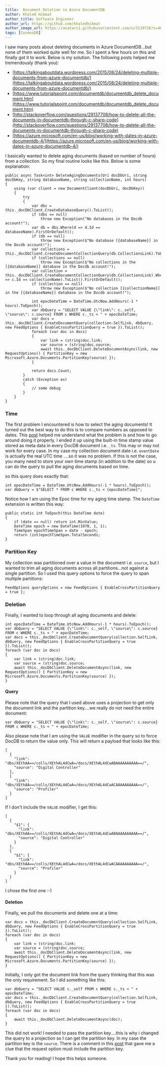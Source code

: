 ```yaml
---
title:  Document Deletion in Azure DocumentDB
author: Khaled Hikmat
author_title: Software Engineer
author_url: https://github.com/khaledhikmat
author_image_url: https://avatars1.githubusercontent.com/u/3119726?s=400&u=090899e7b366dd702f9d0d5e483f20089010b25c&v=4
tags: [CosmosDB]
---
```


I saw many posts about deleting documents in Azure DocumentDB...but none of them worked quite well for me. So I spent a few hours on this and finally got it to work. Below is my solution. The following posts helped me tremendously (thank you):
- [https://talkingaboutdata.wordpress.com/2015/08/24/deleting-multiple-documents-from-azure-documentdb/](https://talkingaboutdata.wordpress.com/2015/08/24/deleting-multiple-documents-from-azure-documentdb/)
- [https://www.tutorialspoint.com/documentdb/documentdb_delete_document.htm](https://www.tutorialspoint.com/documentdb/documentdb_delete_document.htm)
- [http://stackoverflow.com/questions/29137708/how-to-delete-all-the-documents-in-documentdb-through-c-sharp-code](http://stackoverflow.com/questions/29137708/how-to-delete-all-the-documents-in-documentdb-through-c-sharp-code)
- [https://azure.microsoft.com/en-us/blog/working-with-dates-in-azure-documentdb-4/](https://azure.microsoft.com/en-us/blog/working-with-dates-in-azure-documentdb-4/)

I basically wanted to delete aging documents (based on number of hours) from a collection. So my final routine looks like this. Below is some explanation:

```
public async Task<int> DeleteAgingDocuments(Uri docDbUri, string docDbKey, string databaseName, string collectionName, int hours)
{
    using (var client = new DocumentClient(docDbUri, docDbKey))
    {
		try
		{
	        var dbs = this._docDbClient.CreateDatabaseQuery().ToList();
	        if (dbs == null)
	            throw new Exception("No databases in the Docdb account!");
	        var db = dbs.Where(d => d.Id == databaseName).FirstOrDefault();
	        if (db == null)
	            throw new Exception($"No database [{databaseName}] in the Docdb account!");
	        var collections = this._docDbClient.CreateDocumentCollectionQuery(db.CollectionsLink).ToList();
	        if (collections == null)
	            throw new Exception($"No collections in the [{databaseName}] database in the Docdb account!");
	        var collection = this._docDbClient.CreateDocumentCollectionQuery(db.CollectionsLink).Where(c => c.Id == collectionName).ToList().FirstOrDefault();
	        if (collection == null)
	            throw new Exception($"No collection [{collectionName}] in the [{databaseName}] database in the Docdb account!");

            int epocDateTime = DateTime.UtcNow.AddHours(-1 * hours).ToEpoch();
            var dbQuery = "SELECT VALUE {\"link\": c._self, \"source\": c.source} FROM c WHERE c._ts < " + epocDateTime;
            var docs = this._docDbClient.CreateDocumentQuery(collection.SelfLink, dbQuery, new FeedOptions { EnableCrossPartitionQuery = true }).ToList();
            foreach (var doc in docs)
            {
                var link = (string)doc.link;
                var source = (string)doc.source;
                await this._docDbClient.DeleteDocumentAsync(link, new RequestOptions() { PartitionKey = new Microsoft.Azure.Documents.PartitionKey(source) });
            }

            return docs.Count;
		}
		catch (Exception ex)
		{
			// some debug 
		}
    }
}
```

### Time

The first problem I encountered is how to select the aging documents! It turned out the best way to do this is to compare numbers as opposed to dates. This [post](https://azure.microsoft.com/en-us/blog/working-with-dates-in-azure-documentdb-4/) helped me understand what the problem is and how to go around doing it properly. I ended it up using the built-in time stamp value stored as meta data in every DocDB document i.e. `_ts`. This may or may not work for every case. In my case my collection document date i.e. `eventDate` is actually the real UTC time ....so it was no problem. If this is not the case, you many need to store your own time stamp (in addition to the date) so u can do the query to pull the aging documents based on time. 

so this query does exactly that:
```
int epocDateTime = DateTime.UtcNow.AddHours(-1 * hours).ToEpoch();
var dbQuery = $"SELECT * FROM c WHERE c._ts < {epocDateTime}";
```

Notice how I am using the Epoc time for my aging time stamp. The `DateTime` extension is written this way:

```
public static int ToEpoch(this DateTime date)
{
    if (date == null) return int.MinValue;
    DateTime epoch = new DateTime(1970, 1, 1);
    TimeSpan epochTimeSpan = date - epoch;
    return (int)epochTimeSpan.TotalSeconds;
}
```

### Partition Key

My collection was partitioned over a value in the document i.e. `source`, but I wanted to trim all aging documents across all partitions...not against a single partition. So I used this query options to force the query to span multiple partitions:

```
FeedOptions queryOptions = new FeedOptions { EnableCrossPartitionQuery = true };
```

### Deletion

Finally, I wanted to loop through all aging documents and delete:

```
int epocDateTime = DateTime.UtcNow.AddHours(-1 * hours).ToEpoch();
var dbQuery = "SELECT VALUE {\"link\": c._self, \"source\": c.source} FROM c WHERE c._ts < " + epocDateTime;
var docs = this._docDbClient.CreateDocumentQuery(collection.SelfLink, dbQuery, new FeedOptions { EnableCrossPartitionQuery = true }).ToList();
foreach (var doc in docs)
{
    var link = (string)doc.link;
    var source = (string)doc.source;
    await this._docDbClient.DeleteDocumentAsync(link, new RequestOptions() { PartitionKey = new Microsoft.Azure.Documents.PartitionKey(source) });
}
```

#### Query

Please note that the query that I used above uses a projection to get only the document link and the partition key....we really do not need the entire document:

```
var dbQuery = "SELECT VALUE {\"link\": c._self, \"source\": c.source} FROM c WHERE c._ts < " + epocDateTime;
```

Also please note that I am using the `VALUE` modifier in the query so to force DocDB to return the value only. This will return a payload that looks like this:

```
[
  {
    "link": "dbs/XEthAA==/colls/XEthAL4dCwA=/docs/XEthAL4dCwABAAAAAAAAAA==/",
    "source": "Digital Controller"
  },
  {
    "link": "dbs/XEthAA==/colls/XEthAL4dCwA=/docs/XEthAL4dCwACAAAAAAAAAA==/",
    "source": "Profiler"
  }
]
```

If I don't include the `VALUE` modifier, I get this:

```
[
  {
    "$1": {
      "link": "dbs/XEthAA==/colls/XEthAL4dCwA=/docs/XEthAL4dCwABAAAAAAAAAA==/",
      "source": "Digital Controller"
    }
  },
  {
    "$1": {
      "link": "dbs/XEthAA==/colls/XEthAL4dCwA=/docs/XEthAL4dCwACAAAAAAAAAA==/",
      "source": "Profiler"
    }
  }
]
```

I chose the first one :-)  

#### Deletion

Finally, we pull the documents and delete one at a time:

```
var docs = this._docDbClient.CreateDocumentQuery(collection.SelfLink, dbQuery, new FeedOptions { EnableCrossPartitionQuery = true }).ToList();
foreach (var doc in docs)
{
    var link = (string)doc.link;
    var source = (string)doc.source;
    await this._docDbClient.DeleteDocumentAsync(link, new RequestOptions() { PartitionKey = new Microsoft.Azure.Documents.PartitionKey(source) });
}
```

Initially, I only got the document link from the query thinking that this was the only requirement. So I did something like this:

```
var dbQuery = "SELECT VALUE c._self FROM c WHERE c._ts < " + epocDateTime;
var docs = this._docDbClient.CreateDocumentQuery(collection.SelfLink, dbQuery, new FeedOptions { EnableCrossPartitionQuery = true }).ToList();
foreach (var doc in docs)
{
    await this._docDbClient.DeleteDocumentAsync(doc);
}
```

This did not work! I needed to pass the partition key....this is why i changed the query to a projection so I can get the partition key. In my case the partition key is the `source`. There is a comment in this [post](http://stackoverflow.com/questions/29137708/how-to-delete-all-the-documents-in-documentdb-through-c-sharp-code) that gave me a clue that the request option must include the partition key.

Thank you for reading! I hope this helps someone. 